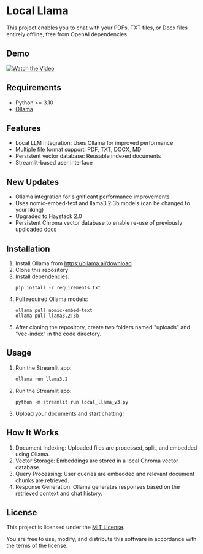 # Local Llama

This project enables you to chat with your PDFs, TXT files, or Docx files entirely offline, free from OpenAI dependencies. 

## Demo

[![Watch the Video](https://img.youtube.com/vi/nHJqqcTSMbY/0.jpg)](https://youtu.be/nHJqqcTSMbY)

## Requirements

- Python >= 3.10
- [Ollama](https://ollama.ai/download)

## Features

- Local LLM integration: Uses Ollama for improved performance
- Multiple file format support: PDF, TXT, DOCX, MD
- Persistent vector database: Reusable indexed documents
- Streamlit-based user interface

## New Updates

- Ollama integration for significant performance improvements
- Uses nomic-embed-text and llama3.2:3b models (can be changed to your liking)
- Upgraded to Haystack 2.0
- Persistent Chroma vector database to enable re-use of previously updloaded docs

## Installation

1. Install Ollama from https://ollama.ai/download
2. Clone this repository
3. Install dependencies:
   ```
   pip install -r requirements.txt
   ```
4. Pull required Ollama models:
   ```
   ollama pull nomic-embed-text
   ollama pull llama3.2:3b
   ```
5. After cloning the repository, create two folders named "uploads" and "vec-index" in the code directory.

## Usage

1. Run the Streamlit app:

   ```sh
   ollama run llama3.2
   ```

2. Run the Streamlit app:
   ```
   python -m streamlit run local_llama_v3.py
   ```
2. Upload your documents and start chatting!

## How It Works

1. Document Indexing: Uploaded files are processed, split, and embedded using Ollama.
2. Vector Storage: Embeddings are stored in a local Chroma vector database.
3. Query Processing: User queries are embedded and relevant document chunks are retrieved.
4. Response Generation: Ollama generates responses based on the retrieved context and chat history.

## License

This project is licensed under the [MIT License](LICENSE).

You are free to use, modify, and distribute this software in accordance with the terms of the license.
